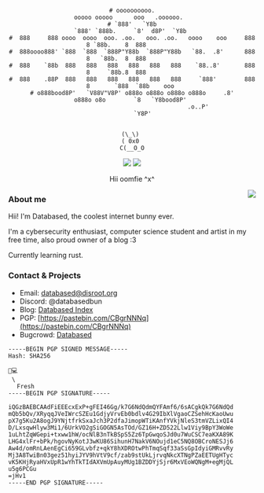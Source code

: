 <div align="center">

```
# oooooooooo.                                                     ooooo ooooo      ooo   .oooooo.  
# `888'   `Y8b                                                    `888' `888b.     `8'  d8P'  `Y8b 
#  888     888 oooo  oooo  ooo. .oo.   ooo. .oo.   oooo    ooo     888   8 `88b.    8  888         
#  888oooo888' `888  `888  `888P"Y88b  `888P"Y88b   `88.  .8'      888   8   `88b.  8  888         
#  888    `88b  888   888   888   888   888   888    `88..8'       888   8     `88b.8  888         
#  888    .88P  888   888   888   888   888   888     `888'        888   8       `888  `88b    ooo 
# o888bood8P'   `V88V"V8P' o888o o888o o888o o888o     .8'        o888o o8o        `8   `Y8bood8P' 
                                                   .o..P'                                          
      `Y8P'


(\_\) 
( 0x0 
C(__O_O
```
![](https://img.shields.io/date/1732666800?style=plastic&label=HRT&labelColor=%23f06eff&color=%235c5c5c)
![](https://komarev.com/ghpvc/?username=databasedgirl)

Hii oomfie ^x^
</div>
<img align="right" src="https://github-readme-stats.vercel.app/api/top-langs/?username=Databasedgirl">

### About me
Hii! I'm Databased, the coolest internet bunny ever. 

I'm a cybersecurity enthusiast, computer science student and artist in my free time, also proud owner of a blog :3 

Currently learning rust.


### Contact & Projects
- Email: databased@disroot.org
- Discord: @databasedbun
- Blog: [Databased Index](https://databased-index.github.io)
- PGP: [https://pastebin.com/CBgrNNNq](https://pastebin.com/CBgrNNNq)
- Bugcrowd: [Databased](https://bugcrowd.com/databased)

```
-----BEGIN PGP SIGNED MESSAGE-----
Hash: SHA256

🐇💻 
 \ 
⠀⠀Fresh
-----BEGIN PGP SIGNATURE-----

iQGzBAEBCAAdFiEEEcxExP+gFEI46Gg/k7G6NdQdmQYFAmf6/6sACgkQk7G6NdQd
mQb5bQv/XRyqqJVeIWrcSZEu1GdjyVrvEb0bdlv4G29IbXlVgaoCZSehHcKaoUwu
pX7g5Ku2A8ogJ9YNjtfrkSxaJch3P2dfaJimopWTiKAnfYVkjNleS3tmVZLixQI4
D/LxsqwHlyw3Mi1/6UrkVO2gSiGOGN5AsTOd/GZ16H+ZD522Llw1Viy9BpY3WoWe
1uLhtZqWGepi+txww1hW/ocNlB3nTkBSpS5Zz6TpGwqoSJd0u7WuCSC7eaKXA89K
LHG4xlFr+bPk/hgovNyKotJ3wKU86SihunH7NakV6NOujd1eC5NQ8OBCroNESJj6
Aw4d/omRnLAenEgCi659GLvbfz+qkY8hXDROtwPhTmqSqf33aSsGpIdyiGMRvvRy
Mj3A8TwiBn03gez51hyiJYV9hVtV9cf/zab9stUkLjrvqNkcXTNgPZaEETUgHTyc
vK5KHjRyaHVxUpR1wYhTkTIdAXVmUpAuyMUg1BZDDYjSjr6MxVEoWQNgM+egMjQL
u5g6PCGu
=jHv1
-----END PGP SIGNATURE-----

```

